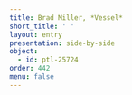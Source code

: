 ```yaml
---
title: Brad Miller, *Vessel*
short_title: ' '
layout: entry
presentation: side-by-side
object:
  - id: ptl-25724
order: 442
menu: false
---
```

